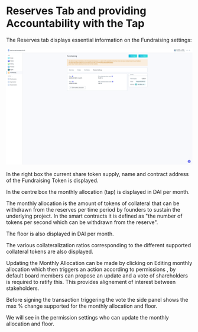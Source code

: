 # Reserves Tab and providing Accountability with the Tap

The Reserves tab displays essential information on the Fundraising settings:

![](../.gitbook/assets/screenshot-2019-10-11-at-14.10.15.png)

In the right box the current share token supply, name and contract address of the Fundraising Token is displayed.

In the centre box the monthly allocation \(tap\) is displayed in DAI per month. 

The monthly allocation is the amount of tokens of collateral that can be withdrawn from the reserves per time period by founders to sustain the underlying project.  In the smart contracts it is defined as "the number of tokens per second which can be withdrawn from the reserve". 

The floor is also displayed in DAI per month. 

The various collateralization ratios corresponding to the different supported collateral tokens are also displayed.

Updating the Monthly Allocation can be made by clicking on Editing  monthly allocation which then triggers an action according to permissions , by default board members can propose an update and a vote of shareholders is required to ratify this. This provides alignement of interest between stakeholders. 

Before signing the transaction triggering the vote the side panel shows the max % change supported for the monthly allocation and floor.

We will see in the permission settings who can update the monthly allocation and floor.  


